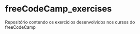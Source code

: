 # freeCodeCamp_exercises
Repositório contendo os exercícios desenvolvidos nos cursos do freeCodeCamp
